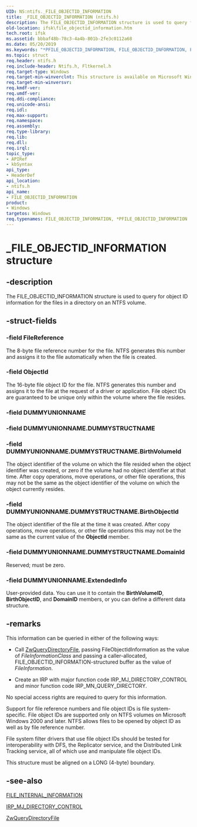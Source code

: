 ```yaml
---
UID: NS:ntifs._FILE_OBJECTID_INFORMATION
title: _FILE_OBJECTID_INFORMATION (ntifs.h)
description: The FILE_OBJECTID_INFORMATION structure is used to query for object ID information for the files in a directory on an NTFS volume.
old-location: ifsk\file_objectid_information.htm
tech.root: ifsk
ms.assetid: bbbaf48b-78c3-4a4b-801b-2fe3c0112a68
ms.date: 05/20/2019
ms.keywords: "*PFILE_OBJECTID_INFORMATION, FILE_OBJECTID_INFORMATION, FILE_OBJECTID_INFORMATION structure [Installable File System Drivers], PFILE_OBJECTID_INFORMATION, PFILE_OBJECTID_INFORMATION structure pointer [Installable File System Drivers], _FILE_OBJECTID_INFORMATION, fileinformationstructures_330b72bc-0a91-45d2-b4c9-04d065e0545e.xml, ifsk.file_objectid_information, ntifs/FILE_OBJECTID_INFORMATION, ntifs/PFILE_OBJECTID_INFORMATION"
ms.topic: struct
req.header: ntifs.h
req.include-header: Ntifs.h, Fltkernel.h
req.target-type: Windows
req.target-min-winverclnt: This structure is available on Microsoft Windows 2000 and later.
req.target-min-winversvr: 
req.kmdf-ver: 
req.umdf-ver: 
req.ddi-compliance: 
req.unicode-ansi: 
req.idl: 
req.max-support: 
req.namespace: 
req.assembly: 
req.type-library: 
req.lib: 
req.dll: 
req.irql: 
topic_type:
- APIRef
- kbSyntax
api_type:
- HeaderDef
api_location:
- ntifs.h
api_name:
- FILE_OBJECTID_INFORMATION
product:
- Windows
targetos: Windows
req.typenames: FILE_OBJECTID_INFORMATION, *PFILE_OBJECTID_INFORMATION
---
```


# _FILE_OBJECTID_INFORMATION structure

## -description

The FILE_OBJECTID_INFORMATION structure is used to query for object ID information for the files in a directory on an NTFS volume.

## -struct-fields

### -field FileReference

The 8-byte file reference number for the file. NTFS generates this number and assigns it to the file automatically when the file is created.

### -field ObjectId

The 16-byte file object ID for the file. NTFS generates this number and assigns it to the file at the request of a driver or application. File object IDs are guaranteed to be unique only within the volume where the file resides.

### -field DUMMYUNIONNAME

### -field DUMMYUNIONNAME.DUMMYSTRUCTNAME

### -field DUMMYUNIONNAME.DUMMYSTRUCTNAME.BirthVolumeId

The object identifier of the volume on which the file resided when the object identifier was created, or zero if the volume had no object identifier at that time. After copy operations, move operations, or other file operations, this may not be the same as the object identifier of the volume on which the object currently resides.

### -field DUMMYUNIONNAME.DUMMYSTRUCTNAME.BirthObjectId

 The object identifier of the file at the time it was created. After copy operations, move operations, or other file operations this may not be the same as the current value of the **ObjectId** member.

### -field DUMMYUNIONNAME.DUMMYSTRUCTNAME.DomainId

Reserved; must be zero.

### -field DUMMYUNIONNAME.ExtendedInfo

User-provided data. You can use it to contain the **BirthVolumeID**, **BirthObjectID**, and **DomainID** members, or you can define a different data structure.

## -remarks

This information can be queried in either of the following ways:

* Call [ZwQueryDirectoryFile](https://msdn.microsoft.com/library/windows/hardware/ff567047), passing FileObjectIdInformation as the value of *FileInformationClass* and passing a caller-allocated, FILE_OBJECTID_INFORMATION-structured buffer as the value of *FileInformation*.

* Create an IRP with major function code IRP_MJ_DIRECTORY_CONTROL and minor function code IRP_MN_QUERY_DIRECTORY.

No special access rights are required to query for this information.

Support for file reference numbers and file object IDs is file system-specific. File object IDs are supported only on NTFS volumes on Microsoft Windows 2000 and later. NTFS allows files to be opened by object ID as well as by file reference number.

File system filter drivers that use file object IDs should be tested for interoperability with DFS, the Replicator service, and the Distributed Link Tracking service, all of which use and manipulate file object IDs.

This structure must be aligned on a LONG (4-byte) boundary.

## -see-also

[FILE_INTERNAL_INFORMATION](ns-ntifs-_file_internal_information.md)

[IRP_MJ_DIRECTORY_CONTROL](https://docs.microsoft.com/windows-hardware/drivers/ifs/irp-mj-directory-control)

[ZwQueryDirectoryFile](https://msdn.microsoft.com/library/windows/hardware/ff567047)
